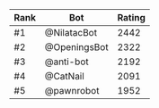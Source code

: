 Rank|Bot|Rating
---|---|---
#1|@NilatacBot|2442
#2|@OpeningsBot|2322
#3|@anti-bot|2192
#4|@CatNail|2091
#5|@pawnrobot|1952
